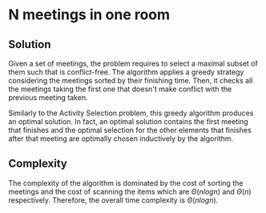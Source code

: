 # N meetings in one room

## Solution

Given a set of meetings, the problem requires to select a maximal subset of them such that is conflict-free.
The algorithm applies a greedy strategy considering the meetings sorted by their finishing time.
Then, it checks all the meetings taking the first one that doesn't make conflict with the previous meeting taken.

Similarly to the Activity Selection problem, this greedy algorithm produces an optimal solution. In fact, an optimal solution contains the first meeting that finishes and the optimal selection for the other elements that finishes after that meeting are optimally chosen inductively by the algorithm.

## Complexity

The complexity of the algorithm is dominated by the cost of sorting the meetings and the cost of scanning the items which are $\Theta(nlogn)$ and $\Theta(n)$ respectively.
Therefore, the overall time complexity is $\Theta(nlogn)$.